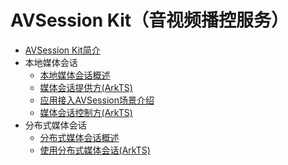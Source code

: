 # AVSession Kit（音视频播控服务）

- [AVSession Kit简介](../media/avsession-overview.md)
- 本地媒体会话
  - [本地媒体会话概述](../media/local-avsession-overview.md)
  - [媒体会话提供方(ArkTS)](../media/using-avsession-developer.md)
  - [应用接入AVSession场景介绍](../media/avsession-access-scene.md)
  - [媒体会话控制方(ArkTS)](../media/using-avsession-controller.md)
- 分布式媒体会话
  - [分布式媒体会话概述](../media/distributed-avsession-overview.md)
  - [使用分布式媒体会话(ArkTS)](../media/using-distributed-avsession.md)